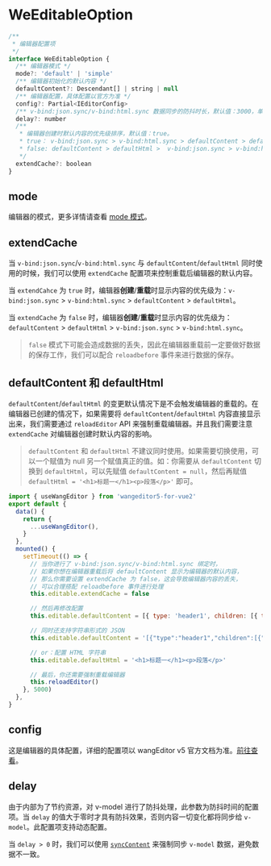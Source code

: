 # WeEditableOption

```js
/**
 * 编辑器配置项
 */
interface WeEditableOption {
  /** 编辑器模式 */
  mode?: 'default' | 'simple'
  /** 编辑器初始化的默认内容 */
  defaultContent?: Descendant[] | string | null
  /** 编辑器配置，具体配置以官方为准 */
  config?: Partial<IEditorConfig>
  /** v-bind:json.sync/v-bind:html.sync 数据同步的防抖时长，默认值：3000，单位：毫秒 */
  delay?: number
  /**
   * 编辑器创建时默认内容的优先级排序，默认值：true。
   * true： v-bind:json.sync > v-bind:html.sync > defaultContent > defaultHtml。
   * false: defaultContent > defaultHtml >  v-bind:json.sync > v-bind:html.sync。
   */
  extendCache?: boolean
}
```

## mode

编辑器的模式，更多详情请查看 [mode 模式](https://www.wangeditor.com/v5/getting-started.html#mode-%E6%A8%A1%E5%BC%8F)。

## extendCache

当 `v-bind:json.sync`/`v-bind:html.sync` 与 `defaultContent`/`defaultHtml` 同时使用的时候，我们可以使用 `extendCache` 配置项来控制重载后编辑器的默认内容。

当 `extendCahce` 为 `true` 时，编辑器**创建**/**重载**时显示内容的优先级为：`v-bind:json.sync` > `v-bind:html.sync` > `defaultContent` > `defaultHtml`。

当 `extendCache` 为 `false` 时，编辑器**创建**/**重载**时显示内容的优先级为：`defaultContent` > `defaultHtml` > `v-bind:json.sync` > `v-bind:html.sync`。

> `false` 模式下可能会造成数据的丢失，因此在编辑器重载前一定要做好数据的保存工作，我们可以配合 `reloadbefore` 事件来进行数据的保存。

## defaultContent 和 defaultHtml

`defaultContent`/`defaultHtml` 的变更默认情况下是不会触发编辑器的重载的。在编辑器已创建的情况下，如果需要将 `defaultContent`/`defaultHtml` 内容直接显示出来，我们需要通过 `reloadEditor` API 来强制重载编辑器。并且我们需要注意 `extendCache` 对编辑器创建时默认内容的影响。

> `defaultContent` 和 `defaultHtml` 不建议同时使用。如果需要切换使用，可以一个赋值为 null 另一个赋值真正的值。如：你需要从 `defaultContent` 切换到 `defaultHtml`，可以先赋值 `defaultContent = null`，然后再赋值 `defaultHtml = '<h1>标题一</h1><p>段落</p>'` 即可。

```js
import { useWangEditor } from 'wangeditor5-for-vue2'
export default {
  data() {
    return {
      ...useWangEditor(),
    }
  },
  mounted() {
    setTimeout(() => {
      // 当你进行了 v-bind:json.sync/v-bind:html.sync 绑定时，
      // 如果你想在编辑器重载后将 defaultContent 显示为编辑器的默认内容，
      // 那么你需要设置 extendCache 为 false，这会导致编辑器内容的丢失，
      // 可以合理搭配 reloadbefore 事件进行处理
      this.editable.extendCache = false

      // 然后再修改配置
      this.editable.defaultContent = [{ type: 'header1', children: [{ text: '标题一' }] }]

      // 同时还支持字符串形式的 JSON
      this.editable.defaultContent = '[{"type":"header1","children":[{"text":"标题一"}]}]'

      // or：配置 HTML 字符串
      this.editable.defaultHtml = '<h1>标题一</h1><p>段落</p>'

      // 最后，你还需要强制重载编辑器
      this.reloadEditor()
    }, 5000)
  },
}
```

## config

这是编辑器的具体配置，详细的配置项以 wangEditor v5 官方文档为准。[前往查看](https://www.wangeditor.com/v5/editor-config.html)。

## delay

由于内部为了节约资源，对 v-model 进行了防抖处理，此参数为防抖时间的配置项。当 `delay` 的值大于零时才具有防抖效果，否则内容一切变化都将同步给 `v-model`。此配置项支持动态配置。

当 `delay > 0` 时，我们可以使用 [`syncContent`](./use-wang-editor.md#synccontent) 来强制同步 `v-model` 数据，避免数据不一致。
